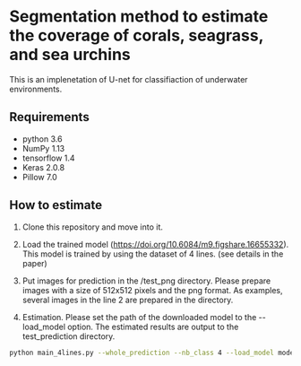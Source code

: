 # Segmentation method to estimate the coverage of corals, seagrass, and sea urchins

This is an implenetation of U-net for classifiaction of underwater environments.

## Requirements
- python 3.6 
- NumPy 1.13  
- tensorflow 1.4  
- Keras 2.0.8
- Pillow 7.0

## How to estimate
1. Clone this repository and move into it.

2. Load the trained model (https://doi.org/10.6084/m9.figshare.16655332). This model is trained by using the dataset of 4 lines. (see details in the paper)

3. Put images for prediction in the /test_png directory. Please prepare images with a size of 512x512 pixels and the png format. As examples, several images in the line 2 are prepared in the directory. 

4. Estimation. Please set the path of the downloaded model to the --load_model option. The estimated results are output to the test_prediction directory. 

```bash
python main_4lines.py --whole_prediction --nb_class 4 --load_model model.hdf5
```

